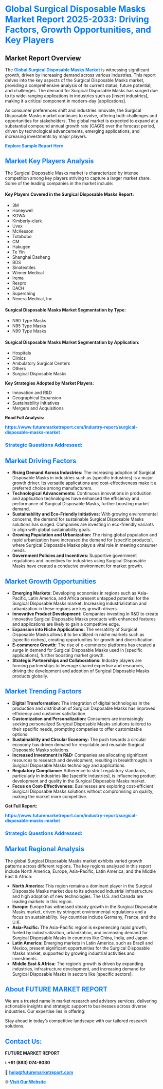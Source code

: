<h1 style="color: #007BFF;">Global Surgical Disposable Masks Market Report 2025-2033: Driving Factors, Growth Opportunities, and Key Players</h1>

<section id="overview">
<h2>Market Report Overview</h2>
<p>The <a href="https://www.futuremarketreport.com/industry-report/surgical-disposable-masks-market" style="color: #007BFF; text-decoration: none;"><strong>Global Surgical Disposable Masks Market</strong></a> is witnessing significant growth, driven by increasing demand across various industries. This report delves into the key aspects of the Surgical Disposable Masks market, providing a comprehensive analysis of its current status, future potential, and challenges. The demand for Surgical Disposable Masks has surged due to its wide-ranging applications in industries such as [insert industries], making it a critical component in modern-day [applications].</p>
<p>As consumer preferences shift and industries innovate, the Surgical Disposable Masks market continues to evolve, offering both challenges and opportunities for stakeholders. The global market is expected to expand at a substantial compound annual growth rate (CAGR) over the forecast period, driven by technological advancements, emerging applications, and increasing investments by major players.</p>
</section>

<section id="overview">
<p><a href="https://www.futuremarketreport.com/request-sample/reportId=127288" style="color: #007BFF; text-decoration: none;"><strong>Explore Sample Report Here</strong></a></p>
</section>

<section id="key-players">
<h2 style="color: #007BFF;">Market Key Players Analysis</h2>
<p>The Surgical Disposable Masks market is characterized by intense competition among key players striving to capture a larger market share. Some of the leading companies in the market include:</p>
<h4>Key Players Covered in the Surgical Disposable Masks Report:</h4>
<ul><li>3M</li><li>Honeywell</li><li>KOWA</li><li>Kimberly-clark</li><li>Uvex</li><li>McKesson</li><li>Totobobo</li><li>CM</li><li>Hakugen</li><li>Te Yin</li><li>Shanghai Dasheng</li><li>BDS</li><li>Sinotextiles</li><li>Winner Medical</li><li>Irema</li><li>Respro</li><li>DACH</li><li>Superching</li><li>Nexera Medical, Inc</li></ul>
<h4>Surgical Disposable Masks Market Segmentation by Type:</h4>
<ul><li>N90 Type Masks</li><li>N95 Type Masks</li><li>N99 Type Masks</li></ul>

<h4>Surgical Disposable Masks Market Segmentation by Application:</h4>
<ul><li>Hospitals</li><li>Clinics</li><li>Ambulatory Surgical Centers</li><li>Others</li><li>Surgical Disposable Masks</li></ul>
<p><strong>Key Strategies Adopted by Market Players:</strong></p>
<ul>
<li>Innovation and R&D</li>
<li>Geographical Expansion</li>
<li>Sustainability Initiatives</li>
<li>Mergers and Acquisitions</li>
</ul>
</section>

<section>
<p><strong>Read Full Analysis: </strong></p><a href="https://www.futuremarketreport.com/industry-report/surgical-disposable-masks-market" style="color: #007BFF; text-decoration: none;"><strong>https://www.futuremarketreport.com/industry-report/surgical-disposable-masks-market</strong></a>
<h3 style="color: #007BFF;">Strategic Questions Addressed:</h3>
</section>

<section id="driving-factors">
<h2 style="color: #007BFF;">Market Driving Factors</h2>
<ul>
<li><strong>Rising Demand Across Industries:</strong> The increasing adoption of Surgical Disposable Masks in industries such as [specific industries] is a major growth driver. Its versatile applications and cost-effectiveness make it a preferred choice among manufacturers.</li>
<li><strong>Technological Advancements:</strong> Continuous innovations in production and application technologies have enhanced the efficiency and performance of Surgical Disposable Masks, further boosting market demand.</li>
<li><strong>Sustainability and Eco-Friendly Initiatives:</strong> With growing environmental concerns, the demand for sustainable Surgical Disposable Masks solutions has surged. Companies are investing in eco-friendly variants to align with global sustainability goals.</li>
<li><strong>Growing Population and Urbanization:</strong> The rising global population and rapid urbanization have increased the demand for [specific products], where Surgical Disposable Masks plays a vital role in meeting consumer needs.</li>
<li><strong>Government Policies and Incentives:</strong> Supportive government regulations and incentives for industries using Surgical Disposable Masks have created a conducive environment for market growth.</li>
</ul>
</section>

<section id="growth-opportunities">
<h2 style="color: #007BFF;">Market Growth Opportunities</h2>
<ul>
<li><strong>Emerging Markets:</strong> Developing economies in regions such as Asia-Pacific, Latin America, and Africa present untapped potential for the Surgical Disposable Masks market. Increasing industrialization and urbanization in these regions are key growth drivers.</li>
<li><strong>Innovative Product Development:</strong> Companies investing in R&D to create innovative Surgical Disposable Masks products with enhanced features and applications are likely to gain a competitive edge.</li>
<li><strong>Expansion into Niche Applications:</strong> The versatility of Surgical Disposable Masks allows it to be utilized in niche markets such as [specific niches], creating opportunities for growth and diversification.</li>
<li><strong>E-commerce Growth:</strong> The rise of e-commerce platforms has created a surge in demand for Surgical Disposable Masks used in [specific applications], further boosting market growth.</li>
<li><strong>Strategic Partnerships and Collaborations:</strong> Industry players are forming partnerships to leverage shared expertise and resources, driving the development and adoption of Surgical Disposable Masks products globally.</li>
</ul>
</section>

<section id="trending-factors">
<h2 style="color: #007BFF;">Market Trending Factors</h2>
<ul>
<li><strong>Digital Transformation:</strong> The integration of digital technologies in the production and distribution of Surgical Disposable Masks has improved efficiency and customer satisfaction.</li>
<li><strong>Customization and Personalization:</strong> Consumers are increasingly seeking personalized Surgical Disposable Masks solutions tailored to their specific needs, prompting companies to offer customizable options.</li>
<li><strong>Sustainability and Circular Economy:</strong> The push towards a circular economy has driven demand for recyclable and reusable Surgical Disposable Masks solutions.</li>
<li><strong>Increased Investment in R&D:</strong> Companies are allocating significant resources to research and development, resulting in breakthroughs in Surgical Disposable Masks technology and applications.</li>
<li><strong>Regulatory Compliance:</strong> Adherence to strict regulatory standards, particularly in industries like [specific industries], is influencing product development and quality in the Surgical Disposable Masks market.</li>
<li><strong>Focus on Cost-Effectiveness:</strong> Businesses are exploring cost-efficient Surgical Disposable Masks solutions without compromising on quality, making the market more competitive.</li>
</ul>
</section>

<section>
<p><strong>Get Full Report: </strong></p><a href="https://www.futuremarketreport.com/industry-report/surgical-disposable-masks-market" style="color: #007BFF; text-decoration: none;"><strong>https://www.futuremarketreport.com/industry-report/surgical-disposable-masks-market</strong></a>
<h3 style="color: #007BFF;">Strategic Questions Addressed:</h3>
</section>


<section id="regional-analysis">
<h2 style="color: #007BFF;">Market Regional Analysis</h2>
<p>The global Surgical Disposable Masks market exhibits varied growth patterns across different regions. The key regions analyzed in this report include North America, Europe, Asia-Pacific, Latin America, and the Middle East & Africa:</p>
<ul>
<li><strong>North America:</strong> This region remains a dominant player in the Surgical Disposable Masks market due to its advanced industrial infrastructure and high adoption of new technologies. The U.S. and Canada are leading markets in this region.</li>
<li><strong>Europe:</strong> Europe has witnessed steady growth in the Surgical Disposable Masks market, driven by stringent environmental regulations and a focus on sustainability. Key countries include Germany, France, and the U.K.</li>
<li><strong>Asia-Pacific:</strong> The Asia-Pacific region is experiencing rapid growth, fueled by industrialization, urbanization, and increasing demand for Surgical Disposable Masks in countries like China, India, and Japan.</li>
<li><strong>Latin America:</strong> Emerging markets in Latin America, such as Brazil and Mexico, present significant opportunities for the Surgical Disposable Masks market, supported by growing industrial activities and investments.</li>
<li><strong>Middle East & Africa:</strong> The region’s growth is driven by expanding industries, infrastructure development, and increasing demand for Surgical Disposable Masks in sectors like [specific sectors].</li>
</ul>
</section>

<footer>
<h2 style="color: #007BFF;">About FUTURE MARKET REPORT</h2>
<p>We are a trusted name in market research and advisory services, delivering actionable insights and strategic support to businesses across diverse industries. Our expertise lies in offering:</p>

<p>Stay ahead in today’s competitive landscape with our tailored research solutions.</p>

<h2 style="color: #007BFF;">Contact Us:</h2>
<p><strong>FUTURE MARKET REPORT</strong></p>
<p>📞 <strong>+91 (883) 074-8030</strong></p>
<p>📧 <strong><a href="mailto:help@futuremarketreport.com" style="color: #007BFF;">help@futuremarketreport.com</a></strong></p>
<p>🌐 <strong><a href="https://www.futuremarketreport.com/" style="color: #007BFF;">Visit Our Website</a></strong></p>
</footer>